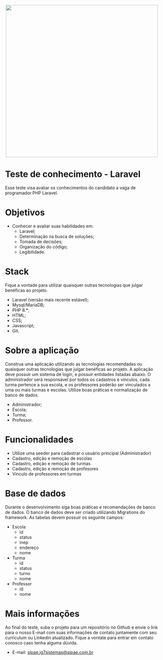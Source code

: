 <p align="center"><img style="width: 500px;" src="https://sipae.com.br/logo.png"></p>

# Teste de conhecimento - Laravel

Esse teste visa avaliar os conhecimentos do candidato a vaga de programador PHP Laravel.

# Objetivos
  - Conhecer e avaliar suas habilidades em:
    - Laravel;
    - Determinação na busca de soluções;
    - Tomada de decisões;
    - Organização do código;
    - Legibilidade.

# Stack
Fique a vontade para utilizar quaisquer outras tecnologias que julgar benéficas ao projeto.
  - Laravel (versão mais recente estável);
  - Mysql/MariaDB;
  - PHP 8.*;
  - HTML;
  - CSS;
  - Javascript;
  - Git.

# Sobre a aplicação
Construa uma aplicação utilizando as tecnologias recomendadas ou quaisquer outras tecnologias que julgar benéficas ao projeto. A aplicação deve possuir um sistema de login, e possuir entidades listadas abaixo. O administrador será responsável por todos os cadastros e vínculos, cada turma pertence a sua escola, e os professores poderão ser vinculados a uma ou mais turmas e escolas. Utilize boas práticas e normalização de banco de dados.

 - Administrador;
 - Escola;
 - Turma;
 - Professor.

# Funcionalidades
  - Utilize uma seeder para cadastrar o usuário principal (Administrador)
  - Cadastro, edição e remoção de escolas
  - Cadastro, edição e remoção de turmas
  - Cadastro, edição e remoção de profesores
  - Vinculo de professores em turmas

# Base de dados
Durante o desenvolvimento siga boas práticas e recomendações de banco de dados. O banco de dados deve ser criado utilizando Migrations do framework. As tabelas devem possuir os seguinte campos:
  - Escola
    - id
    - status
    - inep
    - endereço
    - nome
  - Turma
    - id
    - status
    - turno
    - nome
  - Professor
    - id
    - nome

# Mais informações 
Ao final do teste, suba o projeto para um repositório no Github e envie o link para o nosso E-mail com suas informações de contato juntamente com seu curriculum ou Linkedin atualizado. Fique a vontate para entrar em contato conosco caso tenha alguma dúvida.

- E-mail: sipae.ig7sistemas@sipae.com.br
